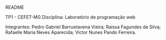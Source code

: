 README

TP1 - CEFET-MG
Disciplina: Laboratório de programação web

Integrantes:    Pedro Gabriel Barruetavena Vieira;
                Raissa Fagundes da Silva;
                Rafaelle Maria Neves Aparecida;
                Victor Nunes Pando Ferreira.
